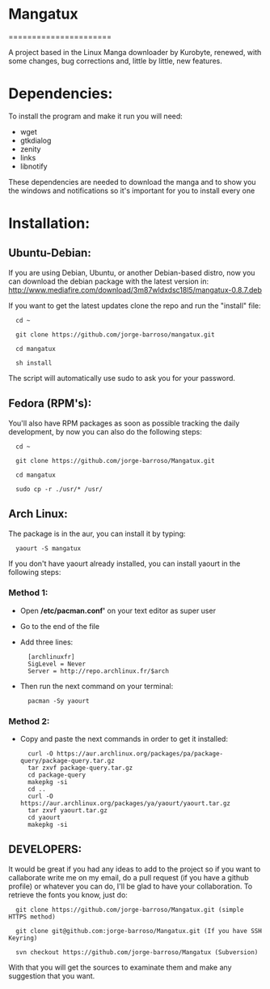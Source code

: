 # Mangatux
======================

A project based in the Linux Manga downloader by Kurobyte, renewed, with some changes, bug corrections and, little by little, new features.

# Dependencies:

To install the program and make it run you will need:
  * wget
  * gtkdialog
  * zenity
  * links
  * libnotify

These dependencies are needed to download the manga and to show you the windows and notifications so it's important for you to install every one

# Installation:

## Ubuntu-Debian:
If you are using Debian, Ubuntu, or another Debian-based distro, now you can download the debian package with the latest version in: http://www.mediafire.com/download/3m87wldxdsc18l5/mangatux-0.8.7.deb

If you want to get the latest updates clone the repo and run the "install" file:
      
      cd ~
      
      git clone https://github.com/jorge-barroso/mangatux.git
      
      cd mangatux
      
      sh install

The script will automatically use sudo to ask you for your password.
      
## Fedora (RPM's):
You'll also have RPM packages as soon as possible tracking the daily development, by now you can also do the following steps:
      
      cd ~
      
      git clone https://github.com/jorge-barroso/Mangatux.git
      
      cd mangatux
      
      sudo cp -r ./usr/* /usr/

## Arch Linux:
The package is in the aur, you can install it by typing:
      
      yaourt -S mangatux

If you don't have yaourt already installed, you can install yaourt in the following steps:

### Method 1:
* Open <b>/etc/pacman.conf'</b> on your text editor as super user
* Go to the end of the file
* Add three lines:
        

        [archlinuxfr]
        SigLevel = Never
        Server = http://repo.archlinux.fr/$arch
        
* Then run the next command on your terminal:
      

        pacman -Sy yaourt

### Method 2:
* Copy and paste the next commands in order to get it installed:
      

        curl -O https://aur.archlinux.org/packages/pa/package-query/package-query.tar.gz
        tar zxvf package-query.tar.gz
        cd package-query
        makepkg -si
        cd ..
        curl -O https://aur.archlinux.org/packages/ya/yaourt/yaourt.tar.gz
        tar zxvf yaourt.tar.gz
        cd yaourt
        makepkg -si
    
    
## DEVELOPERS:
It would be great if you had any ideas to add to the project so if you want to callaborate write me on my email, do a pull request (if you have a github profile) or whatever you can do, I'll be glad to have your collaboration. To retrieve the fonts you know, just do:

      git clone https://github.com/jorge-barroso/Mangatux.git (simple HTTPS method)
        
      git clone git@github.com:jorge-barroso/Mangatux.git (If you have SSH Keyring)
        
      svn checkout https://github.com/jorge-barroso/Mangatux (Subversion)

With that you will get the sources to examinate them and make any suggestion that you want.
